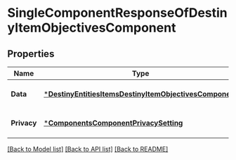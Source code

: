 # SingleComponentResponseOfDestinyItemObjectivesComponent

## Properties
Name | Type | Description | Notes
------------ | ------------- | ------------- | -------------
**Data** | [***DestinyEntitiesItemsDestinyItemObjectivesComponent**](Destiny.Entities.Items.DestinyItemObjectivesComponent.md) |  | [optional] [default to null]
**Privacy** | [***ComponentsComponentPrivacySetting**](Components.ComponentPrivacySetting.md) |  | [optional] [default to null]

[[Back to Model list]](../README.md#documentation-for-models) [[Back to API list]](../README.md#documentation-for-api-endpoints) [[Back to README]](../README.md)


